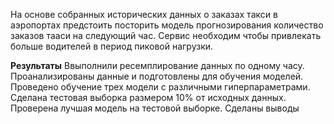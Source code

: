 На основе собранных исторических данных о заказах такси в аэропортах предстоить посторить модель прогнозирования количество заказов тааси на следующий час. Сервис необходим чтобы привлекать больше водителей в период пиковой нагрузки. 

**Результаты**
Ввыполнили ресемплирование данных по одному часу.
Проанализированы данные и подготовлены для обучения моделей.
Проведено обучение  трех модели с различными гиперпараметрами. Сделана тестовая выборка размером 10% от исходных данных.
Проверена лучшая модель на тестовой выборке. Сделаны выводы
